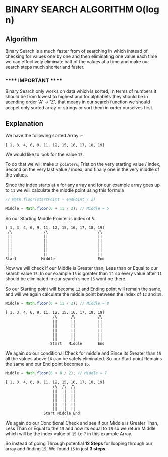 # BINARY SEARCH ALGORITHM O(log n)

## Algorithm

Binary Search is a much faster from of searching in which instead of checking for values one by one and then eliminating one value each time we can effectively eliminate half of the values at a time and make our search steps much shorter and faster.

### **\*\*\*\*** IMPORTANT **\*\*\*\***

Binary Search only works on data which is sorted, in terms of numbers it should be from lowest to highest and for alphabets they should be in acending order 'A' -> 'Z', that means in our search function we should accpet only sorted array or strings or sort them in order ourselves first.

## Explanation

We have the following sorted Array :-

`[ 1, 3, 4, 6, 9, 11, 12, 15, 16, 17, 18, 19]`

We would like to look for the value `15`.

To do that we will make `3 pointers`, Frist on the very starting value / index, Second on the very last value / index, and finally one in the very middle of the values.

Since the index starts at `0` for any array and for our example array goes up to `11` we will calculate the middle point using this formula

```javascript
// Math.floor(startPoint + endPoint / 2)

Middle = Math.floor(0 + 11 / 2); // Middle = 5
```

So our Starting Middle Pointer is index of `5`.

```
[ 1, 3, 4, 6, 9, 11, 12, 15, 16, 17, 18, 19]
 /\              /\                      /\
 ||              ||                      ||
 ||              ||                      ||
 ||              ||                      ||
 ||              ||                      ||
 ||              ||                      ||
Start           Middle                   End
```

Now we will check if our Middle is Greater than, Less than or Equal to our search value `15`. In our example `15` is greater than `11` so every value after `11` should be eliminated in our search since `15` wont be there.

So our Starting point will become `12` and Ending point will remain the same, and will we again calculate the middle point between the index of `12` and `19`.

```javascript
Middle = Math.floor(6 + 11 / 2); // Middle = 8
```

```
[ 1, 3, 4, 6, 9, 11, 12, 15, 16, 17, 18, 19]
                     /\      /\          /\
                     ||      ||          ||
                     ||      ||          ||
                     ||      ||          ||
                     ||      ||          ||
                     ||      ||          ||
                    Start   Middle       End
```

We again do our conditional Check for middle and Since its Greater than `15` all the values above `16` can be safely eliminated. So our Start point Remains the same and our End point becomes `16`.

```javascript
Middle = Math.floor(6 + 8 / 2); // Middle = 7
```

```
[ 1, 3, 4, 6, 9, 11, 12, 15, 16, 17, 18, 19]
                     /\  /\  /\
                     ||  ||  ||
                     ||  ||  ||
                     ||  ||  ||
                     ||  ||  ||
                     ||  ||  ||
                 Start Middle End
```

We again do our Conditional Check and see if our Middle is Greater Than, Less Than or Equal to the `15` and now its equal to `15` so we return Middle which will be the index value of `15` i.e `7` in this example Array.

So instead of going Through potential **12 Steps** for looping through our array and finding `15`, We found `15` in just **3 steps**.
